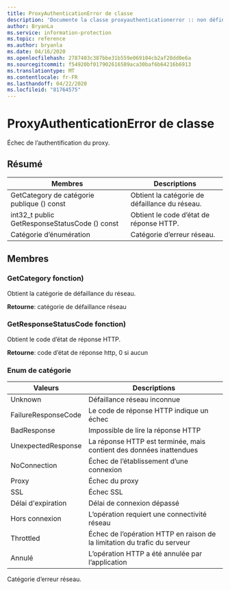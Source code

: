 ```yaml
---
title: ProxyAuthenticationError de classe
description: 'Documente la classe proxyauthenticationerror :: non définie du kit de développement logiciel (SDK) Microsoft Information Protection (MIP).'
author: BryanLa
ms.service: information-protection
ms.topic: reference
ms.author: bryanla
ms.date: 04/16/2020
ms.openlocfilehash: 2787403c387bbe31b559e069104cb2af28dd0e6a
ms.sourcegitcommit: f54920bf017902616589aca30baf6b64216b6913
ms.translationtype: MT
ms.contentlocale: fr-FR
ms.lasthandoff: 04/22/2020
ms.locfileid: "81764575"
---
```

# <a name="class-proxyauthenticationerror"></a>ProxyAuthenticationError de classe 
Échec de l’authentification du proxy.
  
## <a name="summary"></a>Résumé
 Membres                        | Descriptions                                
--------------------------------|---------------------------------------------
GetCategory de catégorie publique () const  |  Obtient la catégorie de défaillance du réseau.
int32_t public GetResponseStatusCode () const  |  Obtient le code d’état de réponse HTTP.
Catégorie d’énumération  |  Catégorie d’erreur réseau.
  
## <a name="members"></a>Membres
  
### <a name="getcategory-function"></a>GetCategory fonction)
Obtient la catégorie de défaillance du réseau.

  
**Retourne**: catégorie de défaillance réseau
  
### <a name="getresponsestatuscode-function"></a>GetResponseStatusCode fonction)
Obtient le code d’état de réponse HTTP.

  
**Retourne**: code d’état de réponse http, 0 si aucun
  
### <a name="category-enum"></a>Enum de catégorie
 Valeurs                         | Descriptions                                
--------------------------------|---------------------------------------------
Unknown            | Défaillance réseau inconnue
FailureResponseCode            | Le code de réponse HTTP indique un échec
BadResponse            | Impossible de lire la réponse HTTP
UnexpectedResponse            | La réponse HTTP est terminée, mais contient des données inattendues
NoConnection            | Échec de l’établissement d’une connexion
Proxy            | Échec du proxy
SSL            | Échec SSL
Délai d'expiration            | Délai de connexion dépassé
Hors connexion            | L’opération requiert une connectivité réseau
Throttled            | Échec de l’opération HTTP en raison de la limitation du trafic du serveur
Annulé            | L’opération HTTP a été annulée par l’application
Catégorie d’erreur réseau.